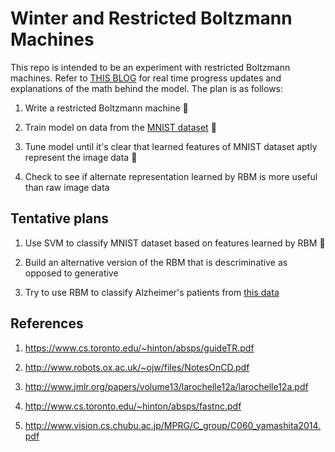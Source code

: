 # Winter and Restricted Boltzmann Machines
This repo is intended to be an experiment with restricted Boltzmann machines. Refer to [THIS BLOG](https://www.sharelatex.com/project/5859a108417621e64d7df371)
for real time progress updates and explanations of the math behind the model. The plan is as follows:

1. Write a restricted Boltzmann machine :checkered_flag:

1. Train model on data from the [MNIST dataset](http://yann.lecun.com/exdb/mnist/) :checkered_flag:

1. Tune model until it's clear that learned features of MNIST dataset aptly represent the image data :checkered_flag:

1. Check to see if alternate representation learned by RBM is more useful than raw image data

## Tentative plans

1. Use SVM to classify MNIST dataset based on features learned by RBM :checkered_flag:

1. Build an alternative version of the RBM that is descriminative as opposed to generative

1. Try to use RBM to classify Alzheimer's patients from [this data](https://www.kaggle.com/jesseab/alzheimers-mri-deep-learning)

## References

1. https://www.cs.toronto.edu/~hinton/absps/guideTR.pdf

1. http://www.robots.ox.ac.uk/~ojw/files/NotesOnCD.pdf

1. http://www.jmlr.org/papers/volume13/larochelle12a/larochelle12a.pdf

1. http://www.cs.toronto.edu/~hinton/absps/fastnc.pdf

1. http://www.vision.cs.chubu.ac.jp/MPRG/C_group/C060_yamashita2014.pdf

